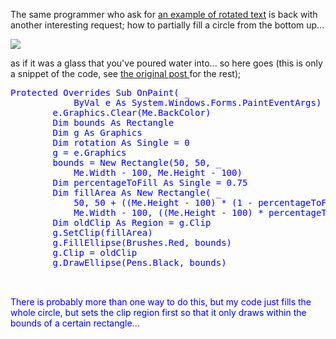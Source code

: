 The same programmer who ask for [an example of rotated text](http://blogs.duncanmackenzie.net/duncanma/archive/2004/12/02/913.aspx) is back with another interesting request; how to partially fill a circle from the bottom up...

![](http://msdn.microsoft.com/vbasic/art/compass_filled.png)

as if it was a glass that you've poured water into... so here goes (this is only a snippet of the code, see [the original post ](http://blogs.duncanmackenzie.net/duncanma/archive/2004/12/02/913.aspx)for the rest);

<pre><font color="Blue" family="Microsoft Sans Serif">Protected <font color="Blue" family="Microsoft Sans Serif">Overrides <font color="Blue" family="Microsoft Sans Serif">Sub OnPaint( _
            <font color="Blue" family="Microsoft Sans Serif">ByVal e <font color="Blue" family="Microsoft Sans Serif">As System.Windows.Forms.PaintEventArgs)
        e.Graphics.<font color="Blue" family="Microsoft Sans Serif">Clear(<font color="Blue" family="Microsoft Sans Serif">Me.BackColor)
        <font color="Blue" family="Microsoft Sans Serif">Dim bounds <font color="Blue" family="Microsoft Sans Serif">As Rectangle
        <font color="Blue" family="Microsoft Sans Serif">Dim g <font color="Blue" family="Microsoft Sans Serif">As Graphics
        <font color="Blue" family="Microsoft Sans Serif">Dim rotation <font color="Blue" family="Microsoft Sans Serif">As <font color="Blue" family="Microsoft Sans Serif">Single = 0
        g = e.Graphics
        bounds = <font color="Blue" family="Microsoft Sans Serif">New Rectangle(50, 50, _
            <font color="Blue" family="Microsoft Sans Serif">Me.Width - 100, <font color="Blue" family="Microsoft Sans Serif">Me.Height - 100)
        <font color="Blue" family="Microsoft Sans Serif">Dim percentageToFill <font color="Blue" family="Microsoft Sans Serif">As <font color="Blue" family="Microsoft Sans Serif">Single = 0.75
        <font color="Blue" family="Microsoft Sans Serif">Dim fillArea <font color="Blue" family="Microsoft Sans Serif">As <font color="Blue" family="Microsoft Sans Serif">New Rectangle( _
            50, 50 + ((<font color="Blue" family="Microsoft Sans Serif">Me.Height - 100) * (1 - percentageToFill)), _
            <font color="Blue" family="Microsoft Sans Serif">Me.Width - 100, ((<font color="Blue" family="Microsoft Sans Serif">Me.Height - 100) * percentageToFill))
        <font color="Blue" family="Microsoft Sans Serif">Dim oldClip <font color="Blue" family="Microsoft Sans Serif">As Region = g.Clip
        g.SetClip(fillArea)
        g.FillEllipse(Brushes.Red, bounds)
        g.Clip = oldClip
        g.DrawEllipse(Pens.Black, bounds)


</pre>

There is probably more than one way to do this, but my code just fills the whole circle, but sets the clip region first so that it only draws within the bounds of a certain rectangle...